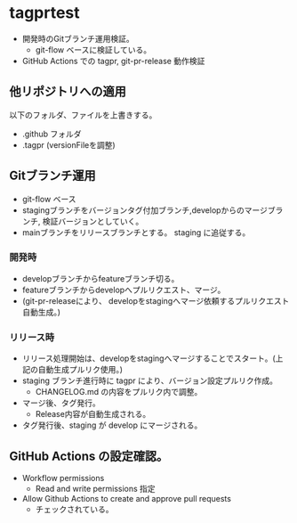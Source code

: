 # tagprtest

- 開発時のGitブランチ運用検証。
  - git-flow ベースに検証している。
- GitHub Actions での tagpr, git-pr-release 動作検証

## 他リポジトリへの適用

以下のフォルダ、ファイルを上書きする。
- .github フォルダ
- .tagpr (versionFileを調整)

## Gitブランチ運用

- git-flow ベース
- stagingブランチをバージョンタグ付加ブランチ,developからのマージブランチ, 検証バージョンとしていく。
- mainブランチをリリースブランチとする。 staging に追従する。

### 開発時

- developブランチからfeatureブランチ切る。
- featureブランチからdevelopへプルリクエスト、マージ。
- (git-pr-releaseにより、 developをstagingへマージ依頼するプルリクエスト自動生成。)

### リリース時

- リリース処理開始は、developをstagingへマージすることでスタート。(上記の自動生成プルリク使用。)
- staging ブランチ進行時に tagpr により、バージョン設定プルリク作成。
  - CHANGELOG.md の内容をプルリク内で調整。
- マージ後、タグ発行。
  - Release内容が自動生成される。
- タグ発行後、staging が develop にマージされる。

## GitHub Actions の設定確認。

- Workflow permissions
  - Read and write permissions 指定
- Allow Github Actions to create and approve pull requests
  - チェックされている。
